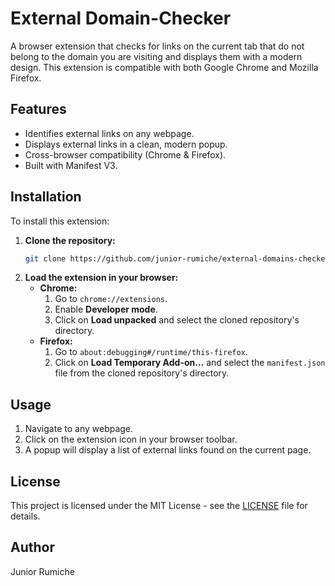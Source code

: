 # External Domain-Checker

A browser extension that checks for links on the current tab that do not belong to the domain you are visiting and displays them with a modern design. This extension is compatible with both Google Chrome and Mozilla Firefox.

## Features

- Identifies external links on any webpage.
- Displays external links in a clean, modern popup.
- Cross-browser compatibility (Chrome & Firefox).
- Built with Manifest V3.

## Installation

To install this extension:

1.  **Clone the repository:**
    ```bash
    git clone https://github.com/junior-rumiche/external-domains-checker.git
    ```
2.  **Load the extension in your browser:**
    -   **Chrome:**
        1.  Go to `chrome://extensions`.
        2.  Enable **Developer mode**.
        3.  Click on **Load unpacked** and select the cloned repository's directory.
    -   **Firefox:**
        1.  Go to `about:debugging#/runtime/this-firefox`.
        2.  Click on **Load Temporary Add-on...** and select the `manifest.json` file from the cloned repository's directory.

## Usage

1.  Navigate to any webpage.
2.  Click on the extension icon in your browser toolbar.
3.  A popup will display a list of external links found on the current page.

## License

This project is licensed under the MIT License - see the [LICENSE](LICENSE) file for details.

## Author

Junior Rumiche
